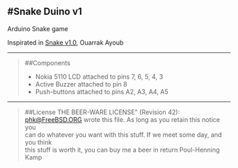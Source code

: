 #Snake Duino v1
--------------

Arduino Snake game

Inspirated in [Snake v1.0][1], Ouarrak Ayoub


-----------
>##Components
> - Nokia 5110 LCD attached to pins 7, 6, 5, 4, 3
> - Active Buzzer attached to pin 8
> - Push-buttons attached to pins A2, A3, A4, A5 

--------

>##License
>THE BEER-WARE LICENSE" (Revision 42):
>[phk@FreeBSD.ORG]() wrote this file. As long as you retain this notice you <br />
>can do whatever you want with this stuff. If we meet some day, and you think <br />
>this stuff is worth it, you can buy me a beer in return Poul-Henning Kamp <br />



  [1]: http://pastebin.com/iAVt9AGJ